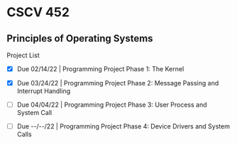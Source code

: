 # CSCV 452
## Principles of Operating Systems

Project List

- [X] Due 02/14/22  |   Programming Project Phase 1:  The Kernel

- [X]  Due 03/24/22  |   Programming Project Phase 2:  Message Passing and Interrupt Handling

- [ ]  Due 04/04/22  |   Programming Project Phase 3:  User Process and System Call

- [ ]  Due --/--/22  |   Programming Project Phase 4:  Device Drivers and System Calls
